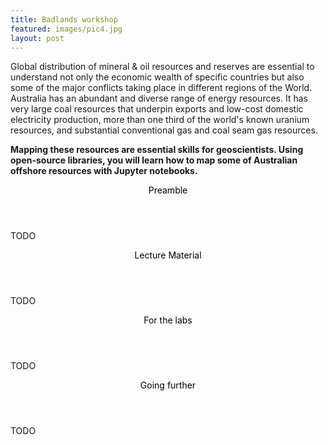 ```yaml
---
title: Badlands workshop
featured: images/pic4.jpg
layout: post
---
```


Global distribution of mineral & oil resources and reserves are essential to understand not only the economic wealth of specific countries but also some of the major conflicts taking place in different regions of the World.
Australia has an abundant and diverse range of energy resources. It has very large coal resources that underpin exports and low-cost domestic electricity production, more than one third of the world's known uranium resources, and substantial conventional gas and coal seam gas resources.

**Mapping these resources are essential skills for geoscientists. Using open-source libraries, you will learn how to map some of Australian offshore resources with Jupyter notebooks.**

<section>
  <header>
    <span class="byline"><font color = "#000000">Preamble</font></span>
  </header>
  <p>TODO</p>
</section>

<section>
  <header>
    <span class="byline"><font color = "#000000">Lecture Material</font></span>
  </header>
  <p>TODO</p>
</section>

<section>
  <header>
    <span class="byline"><font color = "#000000">For the labs</font></span>
  </header>
  <p>TODO</p>
</section>

<section>
  <header>
    <span class="byline"><font color = "#000000">Going further</font></span>
  </header>
  <p>TODO</p>
</section>
